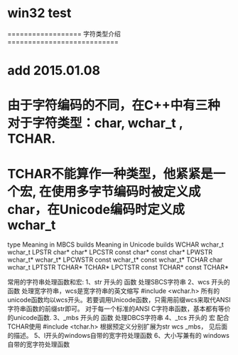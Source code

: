 
# win32 test 


================== 字符类型介绍 ===========================
# add 2015.01.08

# 由于字符编码的不同，在C++中有三种对于字符类型：char, wchar_t , TCHAR.
# TCHAR不能算作一种类型，他紧紧是一个宏, 在使用多字节编码时被定义成char，在Unicode编码时定义成wchar_t

type                Meaning in MBCS builds          Meaning in Unicode builds
WCHAR                 wchar_t                             wchar_t
LPSTR                 char*                                char*
LPCSTR                const char*                        const char*
LPWSTR                wchar_t*                           wchar_t*
LPCWSTR               const wchar_t*                    const wchar_t* 
TCHAR                 char                                  wchar_t
LPTSTR                TCHAR*                            TCHAR*
LPCTSTR               const TCHAR*                     const TCHAR* 

常用的字符串处理函数和宏:
1、str 开头的 函数 处理SBCS字符串
2、wcs 开头的 函数 处理宽字符串，wcs是宽字符串的英文缩写 #include <wchar.h>
    所有的unicode函数均以wcs开头。若要调用Unicode函数，只需用前缀wcs来取代ANSI字符串函数的前缀str即可。
    对于每一个标准的ANSI C字符串函数，基本都有等价的unicode函数.
3、_mbs 开头的 函数 处理DBCS字符串
4、_tcs 开头的 宏 配合TCHAR使用 #include <tchar.h>
    根据预定义分别扩展为str wcs _mbs， 见后面的描述。
5、l开头的windows自带的宽字符处理函数
6、大小写兼有的 windows自带的宽字符处理函数

